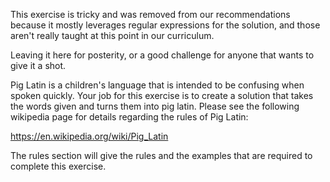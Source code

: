 This exercise is tricky and was removed from our recommendations because it mostly leverages regular expressions for the solution, and those aren't really taught at this point in our curriculum.

Leaving it here for posterity, or a good challenge for anyone that wants to give it a shot.

Pig Latin is a children's language that is intended to be confusing when spoken quickly. Your job for this exercise is to create a solution that takes the words given and
turns them into pig latin. Please see the following wikipedia page for details regarding the rules of Pig Latin:

https://en.wikipedia.org/wiki/Pig_Latin

The rules section will give the rules and the examples that are required to complete this exercise.
